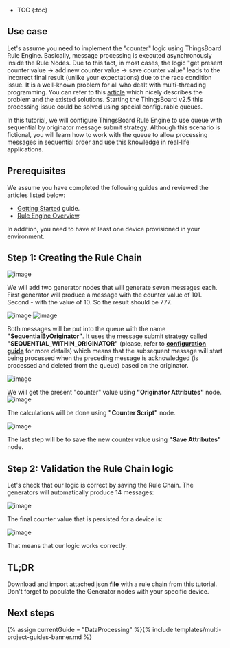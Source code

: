 * TOC
{:toc}

## Use case

Let's assume you need to implement the "counter" logic using ThingsBoard Rule Engine.
Basically, message processing is executed asynchronously inside the Rule Nodes. Due to this fact, in most cases, the logic "get present counter value -> add new counter value -> save counter value" 
leads to the incorrect final result (unlike your expectations) due to the race condition issue. 
It is a well-known problem for all who dealt with multi-threading programming.
You can refer to this [article](https://opensourceforgeeks.blogspot.com/2014/01/race-condition-synchronization-atomic.html) which nicely describes the problem and the existed solutions.
Starting the ThingsBoard v2.5 this processing issue could be solved using special configurable queues.

In this tutorial, we will configure ThingsBoard Rule Engine to use queue with sequential by originator message submit strategy.
Although this scenario is fictional, you will learn how to work with the queue to allow processing messages in sequential order
and use this knowledge in real-life applications.

## Prerequisites 

We assume you have completed the following guides and reviewed the articles listed below:

  * [Getting Started](/docs/{{docsPrefix}}getting-started-guides/helloworld/) guide.
  * [Rule Engine Overview](/docs/{{docsPrefix}}user-guide/rule-engine-2-0/overview/).
  
In addition, you need to have at least one device provisioned in your environment.

## Step 1: Creating the Rule Chain

![image](/images/user-guide/rule-engine-2-5/tutorials/sync_rule_chain.png)

We will add two generator nodes that will generate seven messages each. First generator will produce a message with the counter value of 101.
Second - with the value of 10. So the result should be 777.

![image](/images/user-guide/rule-engine-2-5/tutorials/generator1.png)
![image](/images/user-guide/rule-engine-2-5/tutorials/generator2.png)

Both messages will be put into the queue with the name **"SequentialByOriginator"**. It uses the message submit strategy called **"SEQUENTIAL_WITHIN_ORIGINATOR"** 
(please, refer to [**configuration guide**](/docs/{{docsPrefix}}user-guide/install/config/) for more details) which means that
the subsequent message will start being processed when the preceding message is acknowledged (is processed and deleted from the queue) based on the originator.

![image](/images/user-guide/rule-engine-2-5/tutorials/checkpoint.png)

We will get the present "counter" value using **"Originator Attributes"** node.
![image](/images/user-guide/rule-engine-2-5/tutorials/sync_originator_attributes.png)

The calculations will be done using **"Counter Script"** node. 

![image](/images/user-guide/rule-engine-2-5/tutorials/sync_counter_script.png)

The last step will be to save the new counter value using **"Save Attributes"** node.

## Step 2: Validation the Rule Chain logic

Let's check that our logic is correct by saving the Rule Chain. The generators will automatically produce 14 messages:

![image](/images/user-guide/rule-engine-2-5/tutorials/sync_events.png)

The final counter value that is persisted for a device is:

![image](/images/user-guide/rule-engine-2-5/tutorials/sync_result.png)

That means that our logic works correctly.

## TL;DR

Download and import attached json [**file**](/docs/{{docsPrefix}}user-guide/rule-engine-2-5/tutorials/resources/synchronization_rule_chain.json) with a rule chain from this tutorial.
Don't forget to populate the Generator nodes with your specific device.
 
## Next steps

{% assign currentGuide = "DataProcessing" %}{% include templates/multi-project-guides-banner.md %}






